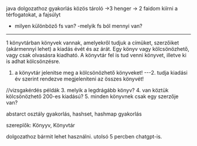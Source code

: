 java dolgozathoz gyakorlás
közös tároló ->3 henger
             -> 2 faidom
kiírni a térfogatokat, a fajsúlyt
- milyen különböző fs van?
-melyik fs ból mennyi van?
----------------------------------------------------------------------------
1 könyvtárban könyvek vannak, amelyekről tudjuk a címüket, szerzőiket (akármennyi lehet)
a kiadás évét és az árát. Egy könyv vagy kölcsönözhető, vagy csak olvasásra kiadható. A könyvtár fel is tud venni könyvet, illetve ki is adhat kölcsönzésre.
1. a könyvtár jelenitse meg a kölcsönözhető könyveket!
---2. tudja kiadási év szerint rendezve megjeleniteni az összes könyvét!

//vizsgakérdés példák
3. melyik a legdrágább könyv?
4. van köztük kölcsönözhető 200-es kiadású?
5. minden könyvnek csak egy szerzője van?

abstarct osztály gyakorlás, hashset, hashmap gyakorlás

szereplők: Könyyv, Könyvtár

dolgozathoz bármit lehet használni.
utolsó 5 percben chatgpt-is.
